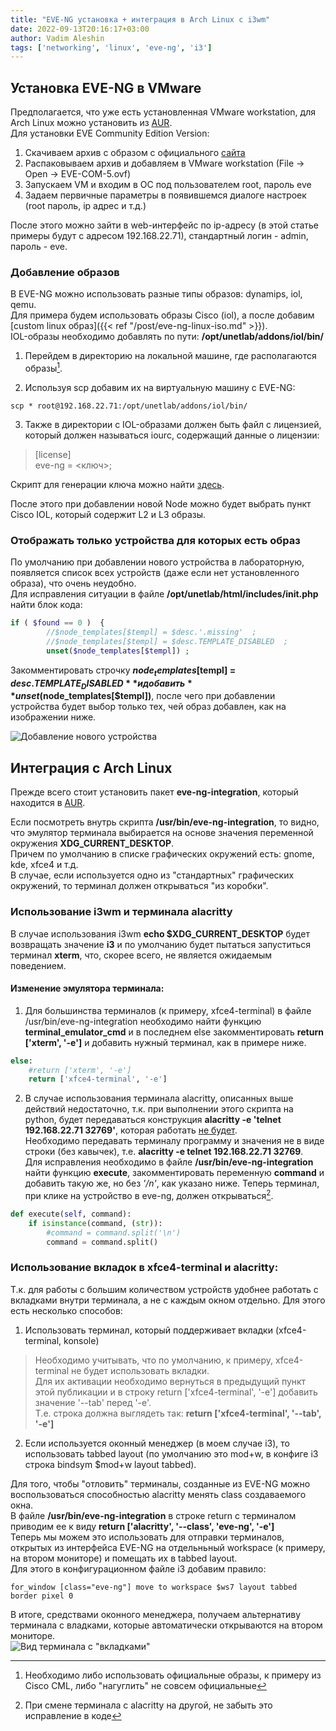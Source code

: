 ```yaml
---
title: "EVE-NG установка + интеграция в Arch Linux с i3wm"
date: 2022-09-13T20:16:17+03:00
author: Vadim Aleshin
tags: ['networking', 'linux', 'eve-ng', 'i3']
---
```


## Установка EVE-NG в VMware

Предполагается, что уже есть установленная VMware workstation, для Arch Linux можно установить из [AUR](https://aur.archlinux.org/packages/vmware-workstation).  
Для установки EVE Community Edition Version:  
1. Скачиваем архив с образом с официального [сайта](https://www.eve-ng.net/index.php/download/)
2. Распаковываем архив и добавляем в VMware workstation (File -> Open -> EVE-COM-5.ovf)
3. Запускаем VM и входим в ОС под пользователем root, пароль eve
4. Задаем первичные параметры в появившемся диалоге настроек (root пароль, ip адрес и т.д.)

После этого можно зайти в web-интерфейс по ip-адресу (в этой статье примеры будут с адресом 192.168.22.71), стандартный логин - admin, пароль - eve.  

### Добавление образов

В EVE-NG можно использовать разные типы образов: dynamips, iol, qemu.  
Для примера будем использовать образы Cisco (iol), а после добавим [custom linux образ]({{< ref "/post/eve-ng-linux-iso.md" >}}).  
IOL-образы необходимо добавлять по пути: **/opt/unetlab/addons/iol/bin/**

1. Перейдем в директорию на локальной машине, где располагаются образы[^1].
[^1]: Необходимо либо использовать официальные образы, к примеру из Cisco CML, либо "нагуглить" не совсем официальные 
2. Используя scp добавим их на виртуальную машину с EVE-NG:  
```
scp * root@192.168.22.71:/opt/unetlab/addons/iol/bin/
```
3. Также в директории с IOL-образами должен быть файл с лицензией, который должен называться iourc, содержащий данные о лицензии:  

> [license]  
> eve-ng = <ключ>; 

Скрипт для генерации ключа можно найти [здесь](https://www.ipvanquish.com/2016/09/25/how-to-generate-cisco-iou-licence-on-gns3-vm-with-python-3/).  

После этого при добавлении новой Node можно будет выбрать пункт Cisco IOL, который содержит L2 и L3 образы.  

### Отображать только устройства для которых есть образ

По умолчанию при добавлении нового устройства в лабораторную, появляется список всех устройств (даже если нет установленного образа), что очень неудобно.  
Для исправления ситуации в файле **/opt/unetlab/html/includes/init.php** найти блок кода:  

```php
if ( $found == 0 )  {
        //$node_templates[$templ] = $desc.'.missing'  ;
        //$node_templates[$templ] = $desc.TEMPLATE_DISABLED  ;
        unset($node_templates[$templ]) ;
```

Закомментировать строчку **$node_templates[$templ] = $desc.TEMPLATE_DISABLED** и добавить **unset($node_templates[$templ])**, после чего при добавлении устройства будет выбор только тех, чей образ добавлен, как на изображении ниже.  

![Добавление нового устройства](/img/eve-ng-new-node.png)

## Интеграция с Arch Linux

Прежде всего стоит установить пакет **eve-ng-integration**, который находится в [AUR](https://aur.archlinux.org/packages/eve-ng-integration).  

Если посмотреть внутрь скрипта **/usr/bin/eve-ng-integration**, то видно, что эмулятор терминала выбирается на основе значения переменной окружения **XDG_CURRENT_DESKTOP**.  
Причем по умолчанию в списке графических окружений есть: gnome, kde, xfce4 и т.д.  
В случае, если используется одно из "стандартных" графических окружений, то терминал должен открываться "из коробки".  

### Использование i3wm и терминала alacritty

В случае использования i3wm **echo $XDG_CURRENT_DESKTOP** будет возвращать значение **i3** и по умолчанию будет пытаться запуститься терминал **xterm**, что, скорее всего, не является ожидаемым поведением.  

#### Изменение эмулятора терминала:

1. Для большинства терминалов (к примеру, xfce4-terminal) в файле /usr/bin/eve-ng-integration необходимо найти функцию **terminal_emulator_cmd** и в последнем else закомментировать **return ['xterm', '-e']** и добавить нужный терминал, как в примере ниже.   

```python
else:
    #return ['xterm', '-e']
    return ['xfce4-terminal', '-e']
```

2. В случае использования терминала alacritty, описанных выше действий недостаточно, т.к. при выполнении этого скрипта на python, будет передаваться конструкция **alacritty -e 'telnet 192.168.22.71 32769'**, которая работать [не будет](https://github.com/alacritty/alacritty/issues/1266).  
Необходимо передавать терминалу программу и значения не в виде строки (без кавычек), т.е. **alacritty -e telnet 192.168.22.71 32769**.  
Для исправления необходимо в файле **/usr/bin/eve-ng-integration** найти функцию **execute**, закомментировать переменную **command** и добавить такую же, но без *'/n'*, как указано ниже. Теперь терминал, при клике на устройство в eve-ng, должен открываться[^2].  
[^2]: При смене терминала с alacritty на другой, не забыть это исправление в коде 

```python
def execute(self, command):
    if isinstance(command, (str)):
        #command = command.split('\n')
        command = command.split()
```

### Использование вкладок в xfce4-terminal и alacritty:

Т.к. для работы с большим количеством устройств удобнее работать с вкладками внутри терминала, а не с каждым окном отдельно. Для этого есть несколько способов:  
1. Использовать терминал, который поддерживает вкладки (xfce4-terminal, konsole)  

> Необходимо учитывать, что по умолчанию, к примеру, xfce4-terminal не будет использовать вкладки.  
> Для их активации необходимо вернуться в предыдущий пункт этой публикации и в строку return ['xfce4-terminal', '-e'] добавить значение '\-\-tab' перед '-e'.  
> Т.е. строка должна выглядеть так: **return ['xfce4-terminal', '\-\-tab', '-e']**  

2. Если используется оконный менеджер (в моем случае i3), то использовать tabbed layout (по умолчанию это mod+w, в конфиге i3 строка bindsym $mod+w layout tabbed).  

Для того, чтобы "отловить" терминалы, созданные из EVE-NG можно воспользоваться способностью alacritty менять class создаваемого окна.  
В файле **/usr/bin/eve-ng-integration** в строке return с терминалом приводим ее к виду **return ['alacritty', '\-\-class', 'eve-ng', '-e']**  
Теперь мы можем это использовать для отправки терминалов, открытых из интерфейса EVE-NG на отдельньный workspace (к примеру, на втором мониторе) и помещать их в tabbed layout.  
Для этого в конфигурационном файле i3 добавим правило:   
```
for_window [class="eve-ng"] move to workspace $ws7 layout tabbed border pixel 0
```
В итоге, средствами оконного менеджера,  получаем альтернативу терминала с владками, которые автоматически открываются на втором мониторе.    
![Вид терминала с "вкладками"](/img/alacritty-tabs.png)

